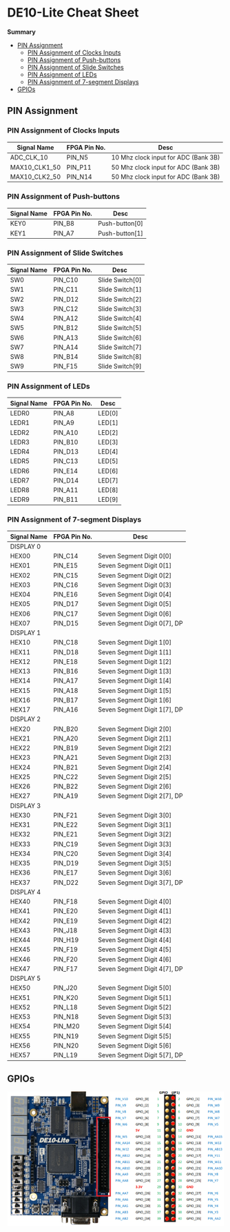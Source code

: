 # DE10-Lite  Cheat Sheet


**Summary**
- [PIN Assignment](#pin-assignment)
    - [PIN Assignment of Clocks Inputs](#pin-clk)
    - [PIN Assignment of Push-buttons](#pin-push)
    - [PIN Assignment of Slide Switches](#pin-sw)
    - [PIN Assignment of LEDs](#pin-leds)
    - [PIN Assignment of 7-segment Displays](#pin-d7)
- [GPIOs](#pin-gpios)



## PIN Assignment<a name="pin-assignment"></a>

### PIN Assignment of Clocks Inputs<a name="pin-clk"></a>
| Signal Name | FPGA Pin No. | Desc |
|----------|----------|----------|
| ADC_CLK_10    | PIN_N5   | 10 Mhz clock input for ADC (Bank 3B)   |
| MAX10_CLK1_50    | PIN_P11   | 50 Mhz clock input for ADC (Bank 3B)   |
| MAX10_CLK2_50    | PIN_N14   | 50 Mhz clock input for ADC (Bank 3B)  |

### PIN Assignment of Push-buttons<a name="pin-push"></a>
| Signal Name | FPGA Pin No. | Desc |
|----------|----------|----------|
| KEY0    | PIN_B8   | Push-button[0] |
| KEY1    | PIN_A7   | Push-button[1] |

### PIN Assignment of Slide Switches<a name="pin-sw"></a>
| Signal Name | FPGA Pin No. | Desc |
|----------|----------|----------|
| SW0    | PIN_C10   | Slide Switch[0] |
| SW1    | PIN_C11   | Slide Switch[1] |
| SW2    | PIN_D12   | Slide Switch[2] |
| SW3    | PIN_C12   | Slide Switch[3] |
| SW4    | PIN_A12   | Slide Switch[4] |
| SW5    | PIN_B12   | Slide Switch[5] |
| SW6    | PIN_A13   | Slide Switch[6] |
| SW7    | PIN_A14   | Slide Switch[7] |
| SW8    | PIN_B14   | Slide Switch[8] |
| SW9    | PIN_F15   | Slide Switch[9] |

### PIN Assignment of LEDs<a name="pin-leds"></a>
| Signal Name | FPGA Pin No. | Desc |
|----------|----------|----------|
| LEDR0    | PIN_A8   | LED[0] |
| LEDR1    | PIN_A9   | LED[1] |
| LEDR2    | PIN_A10   | LED[2] |
| LEDR3    | PIN_B10   | LED[3] |
| LEDR4    | PIN_D13   | LED[4] |
| LEDR5    | PIN_C13   | LED[5] |
| LEDR6    | PIN_E14   | LED[6] |
| LEDR7    | PIN_D14   | LED[7] |
| LEDR8    | PIN_A11   | LED[8] |
| LEDR9    | PIN_B11   | LED[9] |

### PIN Assignment of 7-segment Displays<a name="pin-d7"></a>
| Signal Name | FPGA Pin No. | Desc |
|----------|----------|----------|
|DISPLAY 0    |    | |
| HEX00    | PIN_C14   | Seven Segment Digit 0[0] |
| HEX01    | PIN_E15   | Seven Segment Digit 0[1] |
| HEX02    | PIN_C15   | Seven Segment Digit 0[2] |
| HEX03    | PIN_C16   | Seven Segment Digit 0[3] |
| HEX04    | PIN_E16   | Seven Segment Digit 0[4] |
| HEX05    | PIN_D17   | Seven Segment Digit 0[5] |
| HEX06    | PIN_C17   | Seven Segment Digit 0[6] |
| HEX07    | PIN_D15   | Seven Segment Digit 0[7], DP |
|DISPLAY 1    |    | |
| HEX10    | PIN_C18   | Seven Segment Digit 1[0] |
| HEX11    | PIN_D18   | Seven Segment Digit 1[1] |
| HEX12    | PIN_E18   | Seven Segment Digit 1[2] |
| HEX13    | PIN_B16   | Seven Segment Digit 1[3] |
| HEX14    | PIN_A17   | Seven Segment Digit 1[4] |
| HEX15    | PIN_A18   | Seven Segment Digit 1[5] |
| HEX16    | PIN_B17   | Seven Segment Digit 1[6] |
| HEX17    | PIN_A16   | Seven Segment Digit 1[7], DP |
|DISPLAY 2    |    | |
| HEX20    | PIN_B20   | Seven Segment Digit 2[0] |
| HEX21    | PIN_A20   | Seven Segment Digit 2[1] |
| HEX22    | PIN_B19   | Seven Segment Digit 2[2] |
| HEX23    | PIN_A21   | Seven Segment Digit 2[3] |
| HEX24    | PIN_B21   | Seven Segment Digit 2[4] |
| HEX25    | PIN_C22   | Seven Segment Digit 2[5] |
| HEX26    | PIN_B22   | Seven Segment Digit 2[6] |
| HEX27    | PIN_A19   | Seven Segment Digit 2[7], DP |
|DISPLAY 3    |    | |
| HEX30    | PIN_F21   | Seven Segment Digit 3[0] |
| HEX31    | PIN_E22   | Seven Segment Digit 3[1] |
| HEX32    | PIN_E21   | Seven Segment Digit 3[2] |
| HEX33    | PIN_C19   | Seven Segment Digit 3[3] |
| HEX34    | PIN_C20   | Seven Segment Digit 3[4] |
| HEX35    | PIN_D19   | Seven Segment Digit 3[5] |
| HEX36    | PIN_E17   | Seven Segment Digit 3[6] |
| HEX37    | PIN_D22   | Seven Segment Digit 3[7], DP |
|DISPLAY 4    |    | |
| HEX40    | PIN_F18   | Seven Segment Digit 4[0] |
| HEX41    | PIN_E20   | Seven Segment Digit 4[1] |
| HEX42    | PIN_E19   | Seven Segment Digit 4[2] |
| HEX43    | PIN_J18   | Seven Segment Digit 4[3] |
| HEX44    | PIN_H19   | Seven Segment Digit 4[4] |
| HEX45    | PIN_F19   | Seven Segment Digit 4[5] |
| HEX46    | PIN_F20   | Seven Segment Digit 4[6] |
| HEX47    | PIN_F17   | Seven Segment Digit 4[7], DP |
|DISPLAY 5    |    | | 
| HEX50    | PIN_J20   | Seven Segment Digit 5[0] |
| HEX51    | PIN_K20   | Seven Segment Digit 5[1] |
| HEX52    | PIN_L18   | Seven Segment Digit 5[2] |
| HEX53    | PIN_N18   | Seven Segment Digit 5[3] |
| HEX54    | PIN_M20   | Seven Segment Digit 5[4] |
| HEX55    | PIN_N19   | Seven Segment Digit 5[5] |
| HEX56    | PIN_N20   | Seven Segment Digit 5[6] |
| HEX57    | PIN_L19   | Seven Segment Digit 5[7], DP |

## GPIOs<a name="pin-gpios"></a>
![GPIOs DE10-LITE](./GPIOsDe10lite.png)